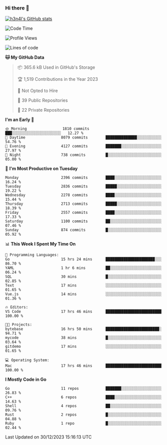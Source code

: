### Hi there 👋

[![h3n4l's GitHub stats](https://github-readme-stats.vercel.app/api?username=h3n4l&count_private=true&show_icons=true&theme=radical)](https://github.com/h3n4l/github-readme-stats)

<!--START_SECTION:waka-->
![Code Time](http://img.shields.io/badge/Code%20Time-1%2C824%20hrs%2025%20mins-blue)

![Profile Views](http://img.shields.io/badge/Profile%20Views-1-blue)

![Lines of code](https://img.shields.io/badge/From%20Hello%20World%20I%27ve%20Written-3.9%20million%20lines%20of%20code-blue)

**🐱 My GitHub Data** 

> 📦 365.6 kB Used in GitHub's Storage 
 > 
> 🏆 1,519 Contributions in the Year 2023
 > 
> 🚫 Not Opted to Hire
 > 
> 📜 39 Public Repositories 
 > 
> 🔑 22 Private Repositories 
 > 
**I'm an Early 🐤** 

```text
🌞 Morning                1810 commits        ███░░░░░░░░░░░░░░░░░░░░░░   12.27 % 
🌆 Daytime                8079 commits        ██████████████░░░░░░░░░░░   54.76 % 
🌃 Evening                4127 commits        ███████░░░░░░░░░░░░░░░░░░   27.97 % 
🌙 Night                  738 commits         █░░░░░░░░░░░░░░░░░░░░░░░░   05.00 % 
```
📅 **I'm Most Productive on Tuesday** 

```text
Monday                   2396 commits        ████░░░░░░░░░░░░░░░░░░░░░   16.24 % 
Tuesday                  2836 commits        █████░░░░░░░░░░░░░░░░░░░░   19.22 % 
Wednesday                2278 commits        ████░░░░░░░░░░░░░░░░░░░░░   15.44 % 
Thursday                 2713 commits        █████░░░░░░░░░░░░░░░░░░░░   18.39 % 
Friday                   2557 commits        ████░░░░░░░░░░░░░░░░░░░░░   17.33 % 
Saturday                 1100 commits        ██░░░░░░░░░░░░░░░░░░░░░░░   07.46 % 
Sunday                   874 commits         █░░░░░░░░░░░░░░░░░░░░░░░░   05.92 % 
```


📊 **This Week I Spent My Time On** 

```text
💬 Programming Languages: 
Go                       15 hrs 24 mins      ██████████████████████░░░   86.70 % 
YAML                     1 hr 6 mins         ██░░░░░░░░░░░░░░░░░░░░░░░   06.24 % 
SQL                      30 mins             █░░░░░░░░░░░░░░░░░░░░░░░░   02.85 % 
Text                     17 mins             ░░░░░░░░░░░░░░░░░░░░░░░░░   01.65 % 
Vue.js                   14 mins             ░░░░░░░░░░░░░░░░░░░░░░░░░   01.36 % 

🔥 Editors: 
VS Code                  17 hrs 46 mins      █████████████████████████   100.00 % 

🐱‍💻 Projects: 
bytebase                 16 hrs 50 mins      ████████████████████████░   94.71 % 
mycode                   38 mins             █░░░░░░░░░░░░░░░░░░░░░░░░   03.64 % 
gitdemo                  17 mins             ░░░░░░░░░░░░░░░░░░░░░░░░░   01.65 % 

💻 Operating System: 
Mac                      17 hrs 46 mins      █████████████████████████   100.00 % 
```

**I Mostly Code in Go** 

```text
Go                       11 repos            ███████░░░░░░░░░░░░░░░░░░   26.83 % 
C++                      6 repos             ████░░░░░░░░░░░░░░░░░░░░░   14.63 % 
Shell                    4 repos             ██░░░░░░░░░░░░░░░░░░░░░░░   09.76 % 
Rust                     2 repos             █░░░░░░░░░░░░░░░░░░░░░░░░   04.88 % 
Ruby                     1 repo              █░░░░░░░░░░░░░░░░░░░░░░░░   02.44 % 
```




 Last Updated on 30/12/2023 15:16:13 UTC
<!--END_SECTION:waka-->

